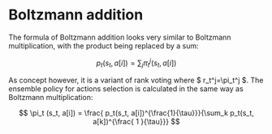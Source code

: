# Boltzmann addition

The formula  of Boltzmann addition looks very similar to Boltzmann multiplication,
with the product being replaced by a sum:

$$ p_t(s_t, a[i]) = \sum_j \pi_t^j (s_t, a[i]) $$

As concept however,
it is a variant of rank voting where $ r_t^j=\pi_t^j $.
The ensemble policy for actions selection is calculated in the same way as Boltzmann multiplication:

$$ \pi_t (s_t, a[i]) = \frac{ p_t(s_t, a[i])^{\frac{1}{\tau}}}{\sum_k p_t(s_t, a[k])^{\frac{ 1 }{\tau}}} $$

<!---

Boltzmann Addition. As a last method, we can also sum
the action selection probabilities of the different algorithms.
Essentially, this is a variant of rank voting, using r t j = π t j .
The preference values of the ensemble are:

...

--->